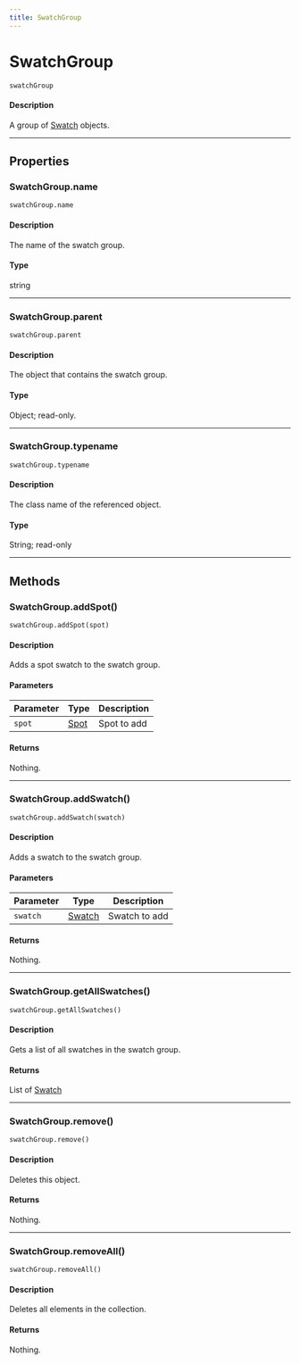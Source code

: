 ```yaml
---
title: SwatchGroup
---
```

# SwatchGroup

`swatchGroup`

#### Description

A group of [Swatch](.././Swatch) objects.

---

## Properties

### SwatchGroup.name

`swatchGroup.name`

#### Description

The name of the swatch group.

#### Type

string

---

### SwatchGroup.parent

`swatchGroup.parent`

#### Description

The object that contains the swatch group.

#### Type

Object; read-only.

---

### SwatchGroup.typename

`swatchGroup.typename`

#### Description

The class name of the referenced object.

#### Type

String; read-only

---

## Methods

### SwatchGroup.addSpot()

`swatchGroup.addSpot(spot)`

#### Description

Adds a spot swatch to the swatch group.

#### Parameters

| Parameter | Type | Description |
| --- | --- | --- |
| `spot` | [Spot](.././Spot) | Spot to add |

#### Returns

Nothing.

---

### SwatchGroup.addSwatch()

`swatchGroup.addSwatch(swatch)`

#### Description

Adds a swatch to the swatch group.

#### Parameters

| Parameter | Type | Description |
| --- | --- | --- |
| `swatch` | [Swatch](.././Swatch) | Swatch to add |

#### Returns

Nothing.

---

### SwatchGroup.getAllSwatches()

`swatchGroup.getAllSwatches()`

#### Description

Gets a list of all swatches in the swatch group.

#### Returns

List of [Swatch](.././Swatch)

---

### SwatchGroup.remove()

`swatchGroup.remove()`

#### Description

Deletes this object.

#### Returns

Nothing.

---

### SwatchGroup.removeAll()

`swatchGroup.removeAll()`

#### Description

Deletes all elements in the collection.

#### Returns

Nothing.
